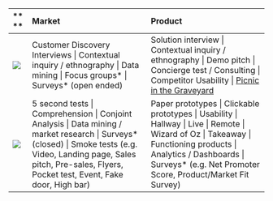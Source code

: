 | ** ** | **Market** | **Product** |
| :--- | :--- | :--- |
| ![](https://docs.google.com/a/trikro.com/drawings/d/sfVkgrEqjjkWayQrqINFdDw/image?w=59&h=176&rev=1&ac=1) | Customer Discovery Interviews \| Contextual inquiry / ethnography \| Data mining \| Focus groups\* \| Surveys\* \(open ended\) | Solution interview \| Contextual inquiry / ethnography \| Demo pitch \| Concierge test / Consulting \| Competitor Usability \| [Picnic in the Graveyard](http://www.skmurphy.com/blog/2012/03/06/pretotyping-techniques-for-building-the-right-product/) |
| ![](https://docs.google.com/a/trikro.com/drawings/d/senHrEGRarvimexiGJAlDkA/image?w=54&h=150&rev=1&ac=1) | 5 second tests \| Comprehension \| Conjoint Analysis \| Data mining / market research \| Surveys\* \(closed\) \| Smoke tests \(e.g. Video, Landing page, Sales pitch, Pre-sales, Flyers, Pocket test, Event, Fake door, High bar\) | Paper prototypes \| Clickable prototypes \| Usability \| Hallway \| Live \| Remote \| Wizard of Oz \| Takeaway \| Functioning products \| Analytics / Dashboards \| Surveys\* \(e.g. Net Promoter Score, Product/Market Fit Survey\) |



